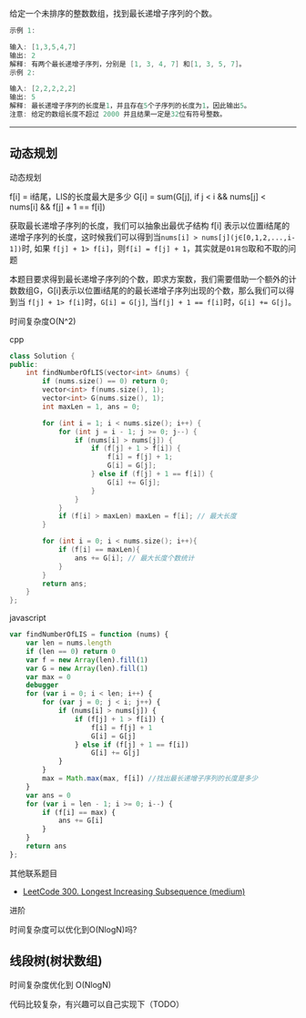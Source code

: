 给定一个未排序的整数数组，找到最长递增子序列的个数。

```cpp
示例 1:

输入: [1,3,5,4,7]
输出: 2
解释: 有两个最长递增子序列，分别是 [1, 3, 4, 7] 和[1, 3, 5, 7]。
示例 2:

输入: [2,2,2,2,2]
输出: 5
解释: 最长递增子序列的长度是1，并且存在5个子序列的长度为1，因此输出5。
注意: 给定的数组长度不超过 2000 并且结果一定是32位有符号整数。
```

---

## 动态规划

动态规划

f[i] = i结尾，LIS的长度最大是多少
G[i] = sum(G[j], if j < i && nums[j] < nums[i] && f[j] + 1 == f[i])

获取最长递增子序列的长度，我们可以抽象出最优子结构 f[i] 表示以位置i结尾的递增子序列的长度，这时候我们可以得到当`nums[i] > nums[j](j∈[0,1,2,...,i-1])`时, 如果 `f[j] + 1> f[i]`，则`f[i] = f[j] + 1`，其实就是`01背包`取和不取的问题

本题目要求得到最长递增子序列的个数，即求方案数，我们需要借助一个额外的计数数组G，G[i]表示以位置i结尾的的最长递增子序列出现的个数，那么我们可以得到当 `f[j] + 1> f[i]`时，`G[i] = G[j]`, 当`f[j] + 1 == f[i]`时，`G[i] += G[j]`。

时间复杂度O(N^2)

cpp

```cpp
class Solution {
public:
    int findNumberOfLIS(vector<int> &nums) {
        if (nums.size() == 0) return 0;
        vector<int> f(nums.size(), 1);
        vector<int> G(nums.size(), 1);
        int maxLen = 1, ans = 0;

        for (int i = 1; i < nums.size(); i++) {
            for (int j = i - 1; j >= 0; j--) {
                if (nums[i] > nums[j]) {
                    if (f[j] + 1 > f[i]) {
                        f[i] = f[j] + 1;
                        G[i] = G[j];
                    } else if (f[j] + 1 == f[i]) {
                        G[i] += G[j];
                    }
                }
            }
            if (f[i] > maxLen) maxLen = f[i]; // 最大长度
        }

        for (int i = 0; i < nums.size(); i++){
            if (f[i] == maxLen){
                ans += G[i]; // 最大长度个数统计
            }
        }
        return ans;
    }
};

```

javascript

```javascript
var findNumberOfLIS = function (nums) {
    var len = nums.length
    if (len == 0) return 0
    var f = new Array(len).fill(1)
    var G = new Array(len).fill(1)
    var max = 0
    debugger
    for (var i = 0; i < len; i++) {
        for (var j = 0; j < i; j++) {
            if (nums[i] > nums[j]) {
                if (f[j] + 1 > f[i]) {
                    f[i] = f[j] + 1
                    G[i] = G[j]
                } else if (f[j] + 1 == f[i])
                    G[i] += G[j]
            }
        }
        max = Math.max(max, f[i]) //找出最长递增子序列的长度是多少
    }
    var ans = 0
    for (var i = len - 1; i >= 0; i--) {
        if (f[i] == max) {
            ans += G[i]
        }
    }
    return ans
};
```

其他联系题目

- [LeetCode 300. Longest Increasing Subsequence (medium)](https://github.com/muyids/leetcode/blob/master/algorithms/201-300/300.longest-increasing-subsequence.md)

进阶

时间复杂度可以优化到O(NlogN)吗?

## 线段树(树状数组)

时间复杂度优化到 O(NlogN)

代码比较复杂，有兴趣可以自己实现下（TODO）
